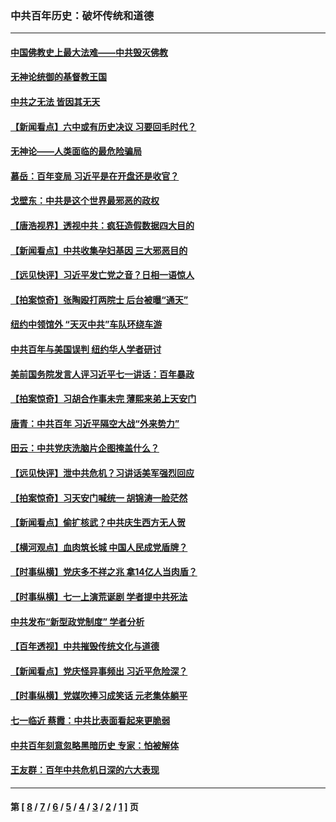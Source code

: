 ### 中共百年历史：破坏传统和道德
---
#### [中国佛教史上最大法难——中共毁灭佛教](../../pages/nf1176114/n13281397.md?10120430) 
#### [无神论统御的基督教王国](../../pages/nf1176114/n13281280.md?10120430) 
#### [中共之无法 皆因其无天](../../pages/nf1176114/n13281088.md?10120430) 
#### [【新闻看点】六中或有历史决议 习要回毛时代？](../../pages/nf1176114/n13222895.md?10120430) 
#### [无神论——人类面临的最危险骗局](../../pages/nf1176114/n13196137.md?10120430) 
#### [慕岳：百年变局 习近平是在开盘还是收官？](../../pages/nf1176114/n13206516.md?10120430) 
#### [戈壁东：中共是这个世界最邪恶的政权](../../pages/nf1176114/n13085641.md?10120430) 
#### [【唐浩视界】透视中共：疯狂造假数据四大目的](../../pages/nf1176114/n13080590.md?10120430) 
#### [【新闻看点】中共收集孕妇基因 三大邪恶目的](../../pages/nf1176114/n13077182.md?10120430) 
#### [【远见快评】习近平发亡党之音？日相一语惊人](../../pages/nf1176114/n13074809.md?10120430) 
#### [【拍案惊奇】张陶殴打两院士 后台被曝“通天”](../../pages/nf1176114/n13070496.md?10120430) 
#### [纽约中领馆外 “天灭中共”车队环绕车游](../../pages/nf1176114/n13070693.md?10120430) 
#### [中共百年与美国误判 纽约华人学者研讨](../../pages/nf1176114/n13067969.md?10120430) 
#### [美前国务院发言人评习近平七一讲话：百年暴政](../../pages/nf1176114/n13066986.md?10120430) 
#### [【拍案惊奇】习胡合作事未完 薄熙来弟上天安门](../../pages/nf1176114/n13065867.md?10120430) 
#### [唐青：中共百年 习近平隔空大战“外来势力”](../../pages/nf1176114/n13065976.md?10120430) 
#### [田云：中共党庆洗脑片企图掩盖什么？](../../pages/nf1176114/n13064395.md?10120430) 
#### [【远见快评】泄中共危机？习讲话美军强烈回应](../../pages/nf1176114/n13064269.md?10120430) 
#### [【拍案惊奇】习天安门喊统一 胡锦涛一脸茫然](../../pages/nf1176114/n13063233.md?10120430) 
#### [【新闻看点】偷扩核武？中共庆生西方无人贺](../../pages/nf1176114/n13061263.md?10120430) 
#### [【横河观点】血肉筑长城 中国人民成党盾牌？](../../pages/nf1176114/n13061779.md?10120430) 
#### [【时事纵横】党庆多不祥之兆 拿14亿人当肉盾？](../../pages/nf1176114/n13061709.md?10120430) 
#### [【时事纵横】七一上演荒诞剧 学者提中共死法](../../pages/nf1176114/n13058990.md?10120430) 
#### [中共发布“新型政党制度” 学者分析](../../pages/nf1176114/n13056354.md?10120430) 
#### [【百年透视】中共摧毁传统文化与道德](../../pages/nf1176114/n13057253.md?10120430) 
#### [【新闻看点】党庆怪异事频出 习近平危险深？](../../pages/nf1176114/n13056781.md?10120430) 
#### [【时事纵横】党媒吹捧习成笑话 元老集体躺平](../../pages/nf1176114/n13056792.md?10120430) 
#### [七一临近 蔡霞：中共比表面看起来更脆弱](../../pages/nf1176114/n13056418.md?10120430) 
#### [中共百年刻意忽略黑暗历史 专家：怕被解体](../../pages/nf1176114/n13056056.md?10120430) 
#### [王友群：百年中共危机日深的六大表现](../../pages/nf1176114/n13054263.md?10120430) 

---
#### 第 [ [8](./8.md?10120430) / [7](./7.md?10120430) / [6](./6.md?10120430) / [5](./5.md?10120430) / [4](./4.md?10120430) / [3](./3.md?10120430) / [2](./2.md?10120430) / [1](./1.md?10120430) ] 页
